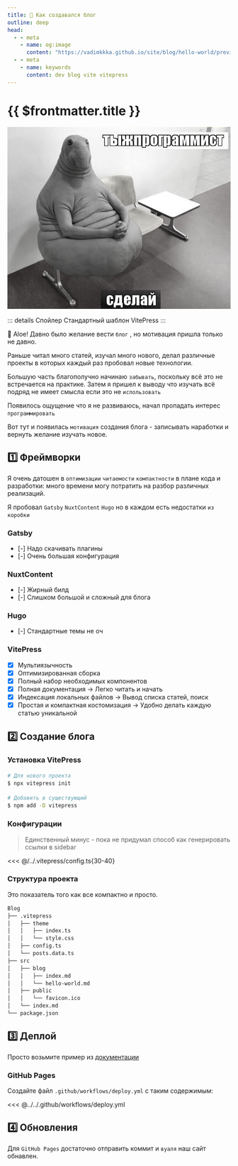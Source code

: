 ```yaml
---
title: 🚀 Как создавался блог
outline: deep
head:
  - - meta
    - name: og:image
      content: "https://vadimkkka.github.io/site/blog/hello-world/preview.jpeg"
  - - meta
    - name: keywords
      content: dev blog vite vitepress
---
```


# {{ $frontmatter.title }}

![Preview](./hello-world/preview.jpeg)

::: details Спойлер
Стандартный шаблон VitePress
:::

👋 Aloe! Давно было желание вести ```блог``` , но мотивация пришла только не давно.

Раньше читал много статей, изучал много нового, делал различные проекты в которых каждый раз пробовал новые технологии.

Большую часть благополучно начинаю ```забывать```, поскольку всё это не встречается на практике.
Затем я пришел к выводу что изучать всё подряд не имеет смысла если это не ```использовать```

Появилось ощущение что я не развиваюсь, начал пропадать интерес ```программировать```

Вот тут и появилась ```мотивация``` создания блога - записывать наработки и вернуть желание изучать новое.

## 1️⃣  Фреймворки

Я очень датошен в ```оптимизации``` ```читаемости``` ```компактности``` в плане кода и разработки:
много времени могу потратить на разбор различных реализаций.

Я пробовал ```Gatsby``` ```NuxtContent``` ```Hugo``` но в каждом есть недостатки ```из коробки```

### Gatsby

- [-] Надо скачивать плагины
- [-] Очень большая конфигурация

### NuxtContent

- [-] Жирный билд
- [-] Слишком большой и сложный для блога

### Hugo

- [-] Стандартные темы не оч

### VitePress

- [x] Мультиязычность
- [x] Оптимизированная сборка
- [x] Полный набор необходимых компонентов
- [x] Полная документация -> Легко читать и начать
- [x] Индексация локальных файлов -> Вывод списка статей, поиск
- [x] Простая и компактная костомизация -> Удобно делать каждую статью уникальной

## 2️⃣  Создание блога

### Установка VitePress

```bash
# Для нового проекта
$ npx vitepress init

# Добавить в существующий
$ npm add -D vitepress
```

### Конфигурации

> Единственный минус - пока не придумал способ как генерировать ссылки в sidebar

<<< @/../.vitepress/config.ts{30-40}

### Структура проекта

Это показатель того как все компактно и просто.

```md
Blog
├── .vitepress
│   ├── theme
│   │   ├── index.ts
│   │   └── style.css
│   ├── config.ts
│   └── posts.data.ts
├── src
│   ├── blog
│   │   ├── index.md
│   │   └── hello-world.md
│   ├── public
│   │   └── favicon.ico
│   └── index.md
└── package.json
```

## 3️⃣  Деплой

Просто возьмите пример из [документации](https://vitepress.dev/guide/deploy#github-pages)

### GitHub Pages

Создайте файл ```.github/workflows/deploy.yml``` с таким содержимым:

<<< @../../.github/workflows/deploy.yml

## 4️⃣  Обновления

Для ```GitHub Pages``` достаточно отправить коммит и ```вуаля``` наш сайт обнавлен.
